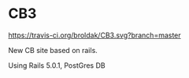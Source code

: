 # CB3

https://travis-ci.org/broldak/CB3.svg?branch=master

New CB site based on rails.

Using Rails 5.0.1, PostGres DB
